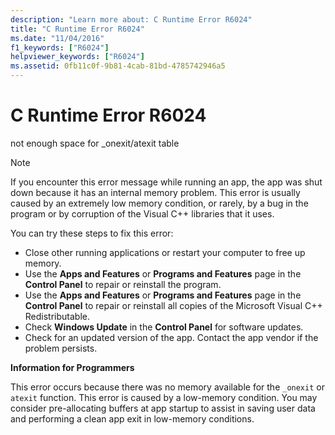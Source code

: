 ```yaml
---
description: "Learn more about: C Runtime Error R6024"
title: "C Runtime Error R6024"
ms.date: "11/04/2016"
f1_keywords: ["R6024"]
helpviewer_keywords: ["R6024"]
ms.assetid: 0fb11c0f-9b81-4cab-81bd-4785742946a5
---
```

# C Runtime Error R6024

not enough space for _onexit/atexit table

> [!NOTE]
> If you encounter this error message while running an app, the app was shut down because it has an internal memory problem. This error is usually caused by an extremely low memory condition, or rarely, by a bug in the program or by corruption of the Visual C++ libraries that it uses.
>
> You can try these steps to fix this error:
>
> - Close other running applications or restart your computer to free up memory.
> - Use the **Apps and Features** or **Programs and Features** page in the **Control Panel** to repair or reinstall the program.
> - Use the **Apps and Features** or **Programs and Features** page in the **Control Panel** to repair or reinstall all copies of the Microsoft Visual C++ Redistributable.
> - Check **Windows Update** in the **Control Panel** for software updates.
> - Check for an updated version of the app. Contact the app vendor if the problem persists.

**Information for Programmers**

This error occurs because there was no memory available for the `_onexit` or `atexit` function. This error is caused by a low-memory condition. You may consider pre-allocating buffers at app startup to assist in saving user data and performing a clean app exit in low-memory conditions.
